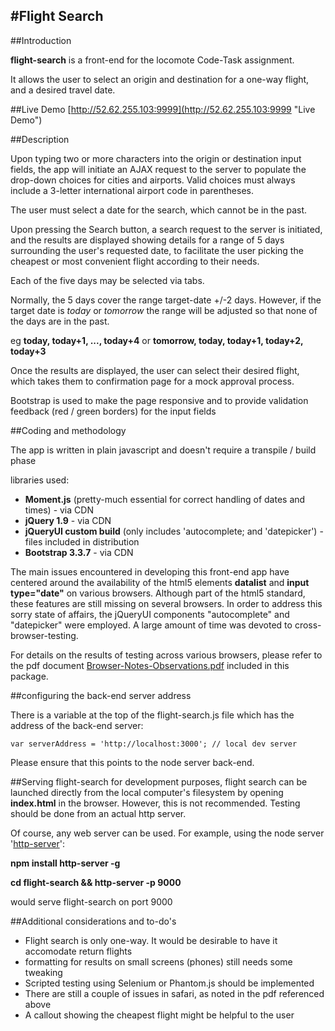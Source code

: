 #Flight Search
---

##Introduction

**flight-search** is a front-end for the locomote Code-Task assignment.

It allows the user to select an origin and destination for a one-way flight, and a desired travel date.

##Live Demo
[http://52.62.255.103:9999](http://52.62.255.103:9999 "Live Demo")

##Description


Upon typing two or more characters into the origin or destination input fields, the app will initiate an AJAX request to the server to populate the drop-down choices for cities and airports. Valid choices must always include a 3-letter international airport code in parentheses.

The user must select a date for the search, which cannot be in the past.

Upon pressing the Search button, a search request to the server is initiated, and the results are displayed showing details for a range of 5 days surrounding the user's requested date, to facilitate the user picking the cheapest or most convenient flight according to their needs.

Each of the five days may be selected via tabs. 

Normally, the 5 days cover the range target-date +/-2 days. 
However, if the target date is *today* or *tomorrow* the range will be adjusted so that none of the days are in the past. 

eg **today, today+1, ..., today+4**  or **tomorrow, today, today+1, today+2, today+3**

Once the results are displayed, the user can select their desired flight, which takes them to confirmation page for a mock approval process.

Bootstrap is used to make the page responsive and to provide validation feedback (red / green borders) for the input fields

##Coding and methodology

The app is written in plain javascript and doesn't require a transpile / build phase

libraries used:

* **Moment.js** (pretty-much essential for correct handling of dates and times) - via CDN
* **jQuery 1.9** - via CDN
* **jQueryUI custom build** (only includes 'autocomplete; and 'datepicker') - files included in distribution
* **Bootstrap 3.3.7** - via CDN

The main issues encountered in developing this front-end app have centered around the availability of the html5 elements **datalist** and **input type="date"** on various browsers. Although part of the html5 standard, these features are still missing on several browsers. In order to address this sorry state of affairs, the jQueryUI components "autocomplete" and "datepicker" were employed. A large amount of time was devoted to cross-browser-testing.

For details on the results of testing across various browsers, please refer to the pdf document [Browser-Notes-Observations.pdf](./Browser-Notes-Observations.pdf "Browser-Notes-Observations.pdf") included in this package.

##configuring the back-end server address

There is a variable at the top of the flight-search.js file which has the address of the back-end server:

	var serverAddress = 'http://localhost:3000'; // local dev server

Please ensure that this points to the node server back-end.


##Serving flight-search
for development purposes, flight search can be launched directly from the local computer's filesystem by opening **index.html** in the browser. However, this is not recommended. Testing should be done from an actual http server.

Of course, any web server can be used. For example, using the node server '[http-server](https://www.npmjs.com/package/http-server)':

**npm install http-server -g**

**cd flight-search && http-server -p 9000**

would serve flight-search on port 9000


##Additional considerations and to-do's

* Flight search is only one-way. It would be desirable to have it accomodate return flights
* formatting for results on small screens (phones) still needs some tweaking
* Scripted testing using Selenium or Phantom.js should be implemented
* There are still a couple of issues in safari, as noted in the pdf referenced above
* A callout showing the cheapest flight might be helpful to the user









